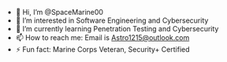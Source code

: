 - 👋 Hi, I’m @SpaceMarine00
- 👀 I’m interested in Software Engineering and Cybersecurity
- 🌱 I’m currently learning Penetration Testing and Cybersecurity
- 📫 How to reach me: Email is Astro1215@outlook.com
- ⚡ Fun fact: Marine Corps Veteran, Security+ Certified

